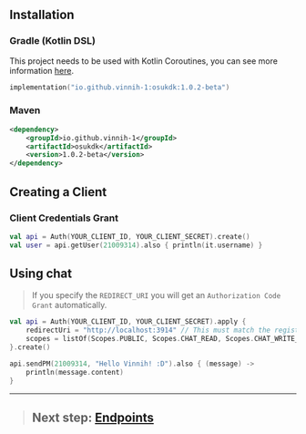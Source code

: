 ## Installation

### Gradle (Kotlin DSL)

This project needs to be used with Kotlin Coroutines, you can see more information [here](https://github.com/Kotlin/kotlinx.coroutines).

```kotlin
implementation("io.github.vinnih-1:osukdk:1.0.2-beta")
```

### Maven

```xml
<dependency>
    <groupId>io.github.vinnih-1</groupId>
    <artifactId>osukdk</artifactId>
    <version>1.0.2-beta</version>
</dependency>
```

## Creating a Client

### Client Credentials Grant

```kotlin
val api = Auth(YOUR_CLIENT_ID, YOUR_CLIENT_SECRET).create()
val user = api.getUser(21009314).also { println(it.username) }
```

## Using chat

> If you specify the `REDIRECT_URI` you will get an `Authorization Code Grant` automatically.

```kotlin
val api = Auth(YOUR_CLIENT_ID, YOUR_CLIENT_SECRET).apply {
    redirectUri = "http://localhost:3914" // This must match the registered Application Callback URL exactly.
    scopes = listOf(Scopes.PUBLIC, Scopes.CHAT_READ, Scopes.CHAT_WRITE_MANAGE, Scopes.CHAT_WRITE)
}.create()

api.sendPM(21009314, "Hello Vinnih! :D").also { (message) ->
    println(message.content)
}
```

---

> ## **Next step: [Endpoints](endpoints/)**